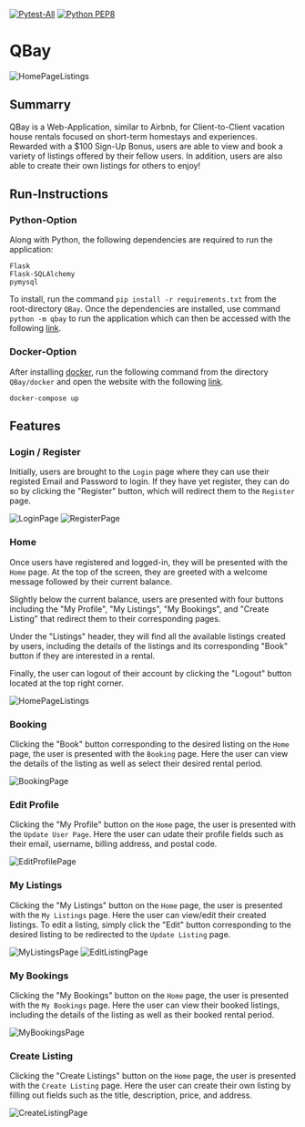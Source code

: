 [![Pytest-All](https://github.com/KazSusilo/QBay/actions/workflows/pytest-all.yml/badge.svg?branch=main)](https://github.com/kanchshres/C327-Group-12/actions/workflows/pytest-all.yml)
[![Python PEP8](https://github.com/KazSusilo/QBay/actions/workflows/style_checker.yml/badge.svg?branch=main)](https://github.com/KazSusilo/QBay/actions/workflows/pytest-all.yml)


# QBay
![HomePageListings](https://user-images.githubusercontent.com/97570310/208280289-b8c5fd70-1f11-4e72-b531-4b9a8c48b4b4.png)


## Summarry
QBay is a Web-Application, similar to Airbnb, for Client-to-Client vacation house rentals focused on short-term homestays and experiences. Rewarded with a $100 Sign-Up Bonus, users are able to view and book a variety of listings offered by their fellow users. In addition, users are also able to create their own listings for others to enjoy!

## Run-Instructions
### Python-Option
Along with Python, the following dependencies are required to run the application:
```
Flask
Flask-SQLAlchemy
pymysql
```
To install, run the command `pip install -r requirements.txt` from the root-directory `QBay`. Once the dependencies are installed, use command `python -m qbay` to run the application which can then be accessed with the following [link](http://127.0.0.1:8081).


### Docker-Option
After installing [docker](https://docs.docker.com/get-docker/), run the following command from the directory `QBay/docker` and open the website with the following [link](http://0.0.0.0:8081).
```
docker-compose up
```

## Features
### Login / Register
Initially, users are brought to the `Login` page where they can use their registed Email and Password to login. If they have yet register, they can do so by clicking the "Register" button, which will redirect them to the `Register` page.

![LoginPage](https://user-images.githubusercontent.com/97570310/208280109-aa685f2f-b68d-47bf-8f40-c5f2bd68b42c.png)
![RegisterPage](https://user-images.githubusercontent.com/97570310/208280112-572fabe2-9408-44f9-a991-d5239a9e3b93.png)


### Home
Once users have registered and logged-in, they will be presented with the `Home` page. At the top of the screen, they are greeted with a welcome message followed by their current balance. 

Slightly below the current balance, users are presented with four buttons including the "My Profile", "My Listings", "My Bookings", and "Create Listing" that redirect them to their corresponding pages. 

Under the "Listings" header, they will find all the available listings created by users, including the details of the listings and its corresponding "Book" button if they are interested in a rental.

Finally, the user can logout of their account by clicking the "Logout" button located at the top right corner.

![HomePageListings](https://user-images.githubusercontent.com/97570310/208280245-cd075e19-ce2a-45a4-87d7-429944e11f87.png)

### Booking
Clicking the "Book" button corresponding to the desired listing on the `Home` page, the user is presented with the `Booking` page. Here the user can view the details of the listing as well as select their desired rental period. 

![BookingPage](https://user-images.githubusercontent.com/97570310/208283238-99bbb9ca-5b70-441d-97fe-607ffdfd33e9.png)


### Edit Profile
Clicking the "My Profile" button on the `Home` page, the user is presented with the `Update User Page`. Here the user can udate their profile fields such as their email, username, billing address, and postal code. 

![EditProfilePage](https://user-images.githubusercontent.com/97570310/208282677-bb789278-a4b8-418f-9348-df9ae556e50e.png)


### My Listings
Clicking the "My Listings" button on the `Home` page, the user is presented with the `My Listings` page. Here the user can view/edit their created listings. To edit a listing, simply click the "Edit" button corresponding to the desired listing to be redirected to the `Update Listing` page. 

![MyListingsPage](https://user-images.githubusercontent.com/97570310/208282935-4e0df06b-acba-45ec-9a66-6e735ff2e6f7.png)
![EditListingPage](https://user-images.githubusercontent.com/97570310/208282937-2cdea973-430d-4638-9599-c842e00e4d97.png)


### My Bookings
Clicking the "My Bookings" button on the `Home` page, the user is presented with the `My Bookings` page. Here the user can view their booked listings, including the details of the listing as well as their booked rental period.

![MyBookingsPage](https://user-images.githubusercontent.com/97570310/208283536-f079bc5a-6e1d-4549-9694-916fa93a0b36.png)


### Create Listing
Clicking the "Create Listings" button on the `Home` page, the user is presented with the `Create Listing` page. Here the user can create their own listing by filling out fields such as the title, description, price, and address.

![CreateListingPage](https://user-images.githubusercontent.com/97570310/208283564-d8438f4f-3c7a-4927-ade6-a9e8fd81804c.png)
